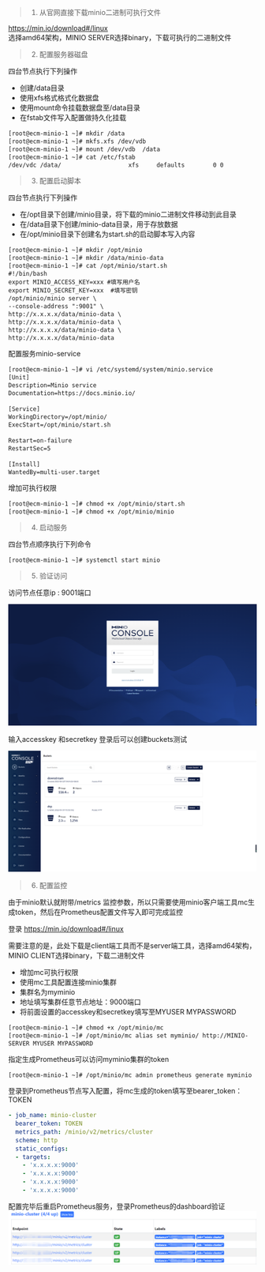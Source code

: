> 1. 从官网直接下载minio二进制可执行文件  

https://min.io/download#/linux  
选择amd64架构，MINIO SERVER选择binary，下载可执行的二进制文件  


> 2. 配置服务器磁盘 

四台节点执行下列操作  
* 创建/data目录  
* 使用xfs格式格式化数据盘  
* 使用mount命令挂载数据盘至/data目录  
* 在fstab文件写入配置做持久化挂载
```shell  
[root@ecm-minio-1 ~]# mkdir /data
[root@ecm-minio-1 ~]# mkfs.xfs /dev/vdb
[root@ecm-minio-1 ~]# mount /dev/vdb  /data
[root@ecm-minio-1 ~]# cat /etc/fstab  
/dev/vdc /data/                   xfs     defaults        0 0  
```
> 3. 配置启动脚本

四台节点执行下列操作

* 在/opt目录下创建/minio目录，将下载的minio二进制文件移动到此目录
* 在/data目录下创建/minio-data目录，用于存放数据  
* 在/opt/minio目录下创建名为start.sh的启动脚本写入内容 
```shell
[root@ecm-minio-1 ~]# mkdir /opt/minio  
[root@ecm-minio-1 ~]# mkdir /data/minio-data  
[root@ecm-minio-1 ~]# cat /opt/minio/start.sh  
#!/bin/bash  
export MINIO_ACCESS_KEY=xxx #填写用户名  
export MINIO_SECRET_KEY=xxx  #填写密钥  
/opt/minio/minio server \
--console-address ":9001" \
http://x.x.x.x/data/minio-data \
http://x.x.x.x/data/minio-data \
http://x.x.x.x/data/minio-data \
http://x.x.x.x/data/minio-data  
```
配置服务minio-service  
```shell
[root@ecm-minio-1 ~]# vi /etc/systemd/system/minio.service
[Unit]  
Description=Minio service  
Documentation=https://docs.minio.io/

[Service]  
WorkingDirectory=/opt/minio/  
ExecStart=/opt/minio/start.sh
  
Restart=on-failure  
RestartSec=5

[Install]  
WantedBy=multi-user.target
```
增加可执行权限  
```shell
[root@ecm-minio-1 ~]# chmod +x /opt/minio/start.sh  
[root@ecm-minio-1 ~]# chmod +x /opt/minio/minio
```

> 4. 启动服务

四台节点顺序执行下列命令  
```shell
[root@ecm-minio-1 ~]# systemctl start minio
```
> 5. 验证访问

访问节点任意ip : 9001端口  

![login](./img/login.png)

输入accesskey 和secretkey 登录后可以创建buckets测试

![buckets](./img/buckets.png)

> 6. 配置监控 

由于minio默认就附带/metrics 监控参数，所以只需要使用minio客户端工具mc生成token，然后在Prometheus配置文件写入即可完成监控  

登录 
https://min.io/download#/linux  

需要注意的是，此处下载是client端工具而不是server端工具，选择amd64架构，MINIO CLIENT选择binary，下载二进制文件

* 增加mc可执行权限  
* 使用mc工具配置连接minio集群  
* 集群名为myminio  
* 地址填写集群任意节点地址：9000端口  
* 将前面设置的accesskey和secretkey填写至MYUSER  MYPASSWORD
```shell
[root@ecm-minio-1 ~]# chmod +x /opt/minio/mc  
[root@ecm-minio-1 ~]# /opt/minio/mc alias set myminio/ http://MINIO-SERVER MYUSER MYPASSWORD
```
指定生成Prometheus可以访问myminio集群的token
```shell
[root@ecm-minio-1 ~]# /opt/minio/mc admin prometheus generate myminio
```

登录到Prometheus节点写入配置，将mc生成的token填写至bearer_token：TOKEN
```yaml
- job_name: minio-cluster
  bearer_token: TOKEN
  metrics_path: /minio/v2/metrics/cluster
  scheme: http
  static_configs:
  - targets: 
    - 'x.x.x.x:9000'
    - 'x.x.x.x:9000'
    - 'x.x.x.x:9000'
    - 'x.x.x.x:9000'
```
配置完毕后重启Prometheus服务，登录Prometheus的dashboard验证
![](./img/minio-monitor.png)
